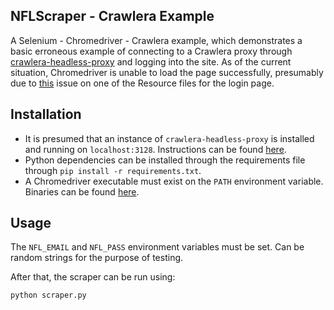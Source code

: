 ## NFLScraper - Crawlera Example

A Selenium - Chromedriver - Crawlera example, which demonstrates a basic erroneous example of connecting to a Crawlera proxy through [crawlera-headless-proxy](https://github.com/scrapinghub/crawlera-headless-proxy) and logging into the site. As of the current situation, Chromedriver is unable to load the page successfully, presumably due to [this](https://github.com/webpack/webpack/issues/7502) issue on one of the Resource files for the login page.

## Installation

- It is presumed that an instance of `crawlera-headless-proxy` is installed and running on `localhost:3128`. Instructions can be found [here](https://github.com/scrapinghub/crawlera-headless-proxy).
- Python dependencies can be installed through the requirements file through `pip install -r requirements.txt`.
- A Chromedriver executable must exist on the `PATH` environment variable. Binaries can be found [here](http://chromedriver.chromium.org/downloads).

## Usage

The `NFL_EMAIL` and `NFL_PASS` environment variables must be set. Can be random strings for the purpose of testing.

After that, the scraper can be run using:

```
python scraper.py
```
